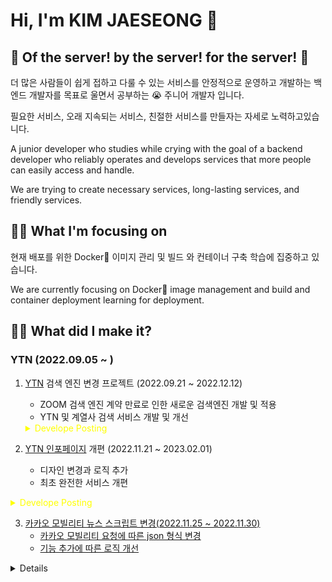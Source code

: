 
# Hi, I'm KIM JAESEONG 👋
## 🐋 Of the server! by the server! for the server! 🐋

더 많은 사람들이 쉽게 접하고 다룰 수  있는 서비스를 안정적으로 운영하고 개발하는 백엔드 개발자를 목표로 울면서 공부하는 😭 주니어 개발자 입니다.

필요한 서비스, 오래 지속되는 서비스, 친절한 서비스를 만들자는 자세로 노력하고있습니다.


A junior developer who studies while crying with the goal of a backend developer who reliably operates and develops services that more people can easily access and handle.

We are trying to create necessary services, long-lasting services, and friendly services.

## 👨‍💻 What I'm focusing on 
현재 배포를 위한 Docker🐋 이미지 관리 및 빌드 와 컨테이너 구축 학습에 집중하고 있습니다.

We are currently focusing on Docker🐋 image management and build and container deployment learning for deployment.



## 🕵️‍♀️ What did I make it?
### YTN (2022.09.05 ~ )

1. [YTN](https://www.ytn.co.kr/) 검색 엔진 변경 프로젝트 (2022.09.21 ~ 2022.12.12)
   - ZOOM 검색 엔진 계약 만료로 인한 새로운 검색엔진 개발 및 적용
   - YTN 및 계열사 검색 서비스 개발 및 개선

    <details>
        <summary style="color:yellow;">Develope Posting</summary>
        <div markdown="1">
            <a href="https://languagefight.tistory.com/196" style="text-decoration:underline;">스핑크스 특징 및 문제점<br>
            <a href="https://github.com/KIM-JS-95/TIL/blob/master/%EC%BD%94%EB%93%9C%EB%A6%AC%EB%B7%B0/PHP%EC%BD%94%EB%93%9C%EA%B0%9C%EC%84%A0.markdown" style="text-decoration:underline;">쿼리 로직 개선과 PHP 로직 개선<br>
            <a href="">후기<br>
    </div>
    </details>

2. [YTN 인포페이지](https://infor.ytn.co.kr/) 개편 (2022.11.21 ~ 2023.02.01)
   - 디자인 변경과 로직 추가
   - 최초 완전한 서비스 개편
<details>
  <summary style="color:yellow;">Develope Posting</summary>
  <div markdown="1">
      <a href="">후기<br>
  </div>
</details>
         
         
3. 카카오 모빌리티 뉴스 스크립트 변경(2022.11.25 ~ 2022.11.30)
   - 카카오 모빌리티 요청에 따른 json 형식 변경
   - 기능 추가에 따른 로직 개선
<details>
  <summary style="color:yellow;">Develope Posting</summary>
  <div markdown="1">
      <a src="https://github.com/KIM-JS-95/TIL/blob/master/%EC%BD%94%EB%93%9C%EB%A6%AC%EB%B7%B0/PHP%EC%BD%94%EB%93%9C%EA%B0%9C%EC%84%A02.markdown" style="text-decoration:underline;">json 데이터 변형 과 while 문 사용 주의<br>
      <a src="">후기<br>
  </div>
</details>
